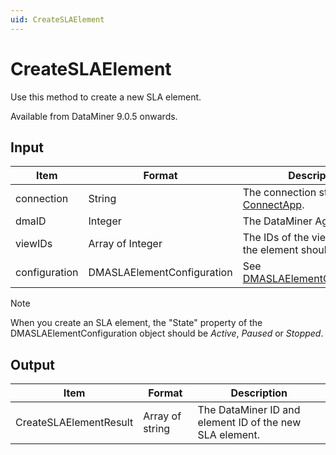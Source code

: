 ```yaml
---
uid: CreateSLAElement
---
```


# CreateSLAElement

Use this method to create a new SLA element.

Available from DataMiner 9.0.5 onwards.

## Input

| Item          | Format                      | Description                                                       |
|---------------|-----------------------------|-------------------------------------------------------------------|
| connection    | String                      | The connection string. See [ConnectApp](xref:ConnectApp).         |
| dmaID         | Integer                     | The DataMiner Agent ID.                                           |
| viewIDs       | Array of Integer            | The IDs of the views in which the element should be created.      |
| configuration | DMASLAElementConfiguration | See [DMASLAElementConfiguration](xref:DMASLAElementConfiguration). |

> [!NOTE]
> When you create an SLA element, the "State" property of the DMASLAElementConfiguration object should be *Active*, *Paused* or *Stopped*.

## Output

| Item                   | Format          | Description                                             |
|------------------------|-----------------|---------------------------------------------------------|
| CreateSLAElementResult | Array of string | The DataMiner ID and element ID of the new SLA element. |
